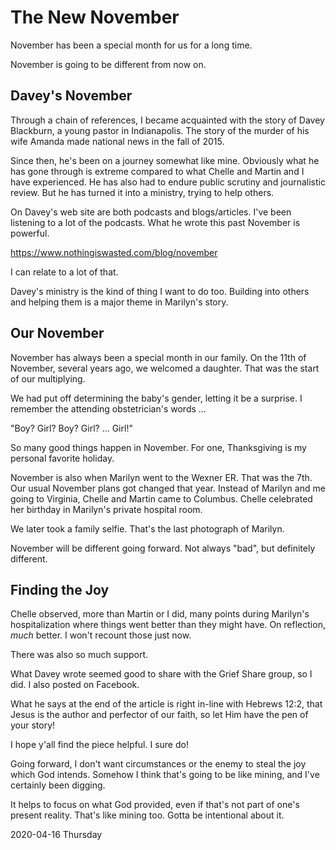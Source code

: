 # The New November

November has been a special month for us for a long time.

November is going to be different from now on.

## Davey's November

Through a chain of references, I became acquainted with the story of
Davey Blackburn, a young pastor in Indianapolis. The story of the murder
of his wife Amanda made national news in the fall of 2015. 

Since then, he's been on a journey somewhat like mine.
Obviously what he has gone through is extreme compared to what Chelle and
Martin and I have experienced. He has also had to endure public scrutiny
and journalistic review. But he has turned it into a ministry,
trying to help others.

On Davey's web site are both podcasts and blogs/articles.
I've been listening to a lot of the podcasts.
What he wrote this past November is powerful.

https://www.nothingiswasted.com/blog/november

I can relate to a lot of that.

Davey's ministry is the kind of thing I want to do too.
Building into others and helping them is a major theme in Marilyn's story.

## Our November

November has always been a special month in our family.
On the 11th of November, several years ago, we welcomed a daughter.
That was the start of our multiplying.

We had put off determining the baby's gender, letting it be a surprise.
I remember the attending obstetrician's words ...

"Boy? Girl? Boy? Girl? ... Girl!"

So many good things happen in November.
For one, Thanksgiving is my personal favorite holiday.

November is also when Marilyn went to the Wexner ER. That was the 7th.
Our usual November plans got changed that year. Instead of Marilyn
and me going to Virginia, Chelle and Martin came to Columbus. Chelle
celebrated her birthday in Marilyn's private hospital room.

We later took a family selfie. That's the last photograph of Marilyn.

November will be different going forward.
Not always "bad", but definitely different.

## Finding the Joy

Chelle observed, more than Martin or I did, many points during
Marilyn's hospitalization where things went better than they might have.
On reflection, *much* better. I won't recount those just now.

There was also so much support.

What Davey wrote seemed good to share with the Grief Share group,
so I did. I also posted on Facebook.

What he says at the end of the article is right in-line with Hebrews 12:2,
that Jesus is the author and perfector of our faith, so let Him have
the pen of your story!

I hope y'all find the piece helpful. I sure do!

Going forward, I don't want circumstances or the enemy to steal the
joy which God intends. Somehow I think that's going to be like mining,
and I've certainly been digging.

It helps to focus on what God provided, even if that's not part of one's
present reality. That's like mining too. Gotta be intentional about it.

2020-04-16 Thursday


